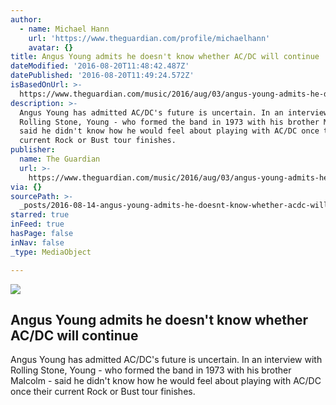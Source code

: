 ```yaml
---
author:
  - name: Michael Hann
    url: 'https://www.theguardian.com/profile/michaelhann'
    avatar: {}
title: Angus Young admits he doesn't know whether AC/DC will continue
dateModified: '2016-08-20T11:48:42.487Z'
datePublished: '2016-08-20T11:49:24.572Z'
isBasedOnUrl: >-
  https://www.theguardian.com/music/2016/aug/03/angus-young-admits-he-doesnt-know-whether-acdc-will-continue
description: >-
  Angus Young has admitted AC/DC's future is uncertain. In an interview with
  Rolling Stone, Young - who formed the band in 1973 with his brother Malcolm -
  said he didn't know how he would feel about playing with AC/DC once their
  current Rock or Bust tour finishes.
publisher:
  name: The Guardian
  url: >-
    https://www.theguardian.com/music/2016/aug/03/angus-young-admits-he-doesnt-know-whether-acdc-will-continue
via: {}
sourcePath: >-
  _posts/2016-08-14-angus-young-admits-he-doesnt-know-whether-acdc-will-contin.md
starred: true
inFeed: true
hasPage: false
inNav: false
_type: MediaObject

---
```

<article style=""><img src="https://i.guim.co.uk/img/media/57e60544401df3a8d40c2a48b81eb8eaef1c0c2a/0_173_3465_2080/3465.jpg?w=1200&amp;h=630&amp;q=55&amp;auto=format&amp;usm=12&amp;fit=crop&amp;bm=normal&amp;ba=bottom%2Cleft&amp;blend64=aHR0cHM6Ly91cGxvYWRzLmd1aW0uY28udWsvMjAxNi8wNS8yNS9vdmVybGF5LWxvZ28tMTIwMC05MF9vcHQucG5n&amp;s=fe509b24c9f9fc0d89288231e1bd0acc" /><h1>Angus Young admits he doesn't know whether AC/DC will continue</h1><p>Angus Young has admitted AC/DC's future is uncertain. In an interview with Rolling Stone, Young - who formed the band in 1973 with his brother Malcolm - said he didn't know how he would feel about playing with AC/DC once their current Rock or Bust tour finishes.</p></article>